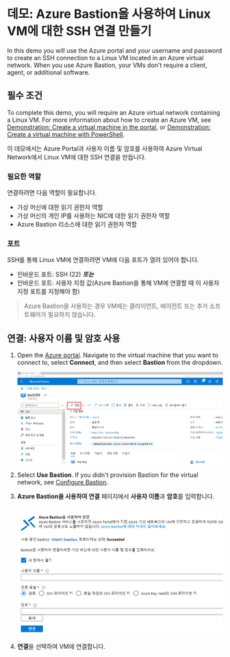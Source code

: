 # <a name="demonstration-create-an-ssh-connection-to-a-linux-vm-using-azure-bastion"></a>데모: Azure Bastion을 사용하여 Linux VM에 대한 SSH 연결 만들기

In this demo you will use the Azure portal and your username and password to create an SSH connection to a Linux VM located in an Azure virtual network. When you use Azure Bastion, your VMs don't require a client, agent, or additional software.

## <a name="prerequisites"></a>필수 조건

To complete this demo, you will require an Azure virtual network containing a Linux VM. For more information about how to create an Azure VM, see <bpt id="p1">[</bpt>Demonstration: Create a virtual machine in the portal<ept id="p1">](https://github.com/MicrosoftLearning/AZ-120-Planning-and-Administering-Microsoft-Azure-for-SAP-Workloads/blob/master/Demos/demo-create-virtual-machine-portal.md)</ept>, or <bpt id="p2">[</bpt>Demonstration: Create a virtual machine with PowerShell<ept id="p2">](https://github.com/MicrosoftLearning/AZ-120-Planning-and-Administering-Microsoft-Azure-for-SAP-Workloads/blob/master/Demos/demo-create-virtual-machine-powershell.md)</ept>.

이 데모에서는 Azure Portal과 사용자 이름 및 암호를 사용하여 Azure Virtual Network에서 Linux VM에 대한 SSH 연결을 만듭니다. 

### <a name="required-roles"></a>필요한 역할

연결하려면 다음 역할이 필요합니다.

* 가상 머신에 대한 읽기 권한자 역할
* 가상 머신의 개인 IP를 사용하는 NIC에 대한 읽기 권한자 역할
* Azure Bastion 리소스에 대한 읽기 권한자 역할

### <a name="ports"></a>포트

SSH를 통해 Linux VM에 연결하려면 VM에 다음 포트가 열려 있어야 합니다.

* 인바운드 포트: SSH (22) ***또는***
* 인바운드 포트: 사용자 지정 값(Azure Bastion을 통해 VM에 연결할 때 이 사용자 지정 포트를 지정해야 함)

> Azure Bastion을 사용하는 경우 VM에는 클라이언트, 에이전트 또는 추가 소프트웨어가 필요하지 않습니다.

## <a name="connect-using-username-and-password"></a>연결: 사용자 이름 및 암호 사용

1. Open the <bpt id="p1">[</bpt>Azure portal<ept id="p1">](https://portal.azure.com)</ept>. Navigate to the virtual machine that you want to connect to, select <bpt id="p1">**</bpt>Connect<ept id="p1">**</ept>, and then select <bpt id="p2">**</bpt>Bastion<ept id="p2">**</ept> from the dropdown.

    ![연결이 선택된 Azure Portal의 가상 머신에 대한 개요를 보여주는 스크린샷](Images/azure-bastion-connect.png)

1. Select <bpt id="p1">**</bpt>Use Bastion<ept id="p1">**</ept>. If you didn't provision Bastion for the virtual network, see <bpt id="p1">[</bpt>Configure Bastion<ept id="p1">](https://docs.microsoft.com/azure/bastion/quickstart-host-portal)</ept>.
1. **Azure Bastion을 사용하여 연결** 페이지에서 **사용자 이름**과 **암호**를 입력합니다.

    ![암호 인증을 보여주는 스크린샷](Images/azure-bastion-password.png)

1. **연결**을 선택하여 VM에 연결합니다.